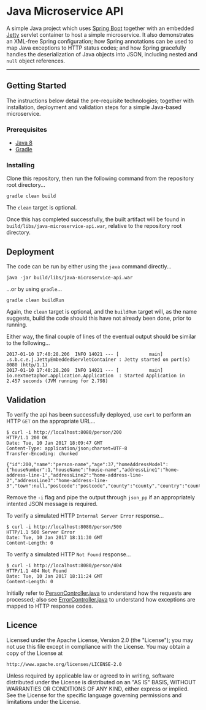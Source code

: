 # Java Microservice API #
A simple Java project which uses [Spring Boot](https://projects.spring.io/spring-boot/) together with an embedded [Jetty](https://eclipse.org/jetty/) servlet container to host a simple microservice. It also demonstrates an XML-free Spring configuration; how Spring annotations can be used to map Java exceptions to HTTP status codes; and how Spring gracefully handles the deserialization of Java objects into JSON, including nested and `null` object references.  

***

## Getting Started 
The instructions below detail the pre-requisite technologies; together with installation, deployment and validation steps for a simple Java-based microservice.

### Prerequisites
* [Java 8](http://www.oracle.com/technetwork/java/javase/downloads/jdk8-downloads-2133151.html)
* [Gradle](https://gradle.org/getting-started-gradle-java/#toggle-id-1)

### Installing
Clone this repository, then run the following command from the repository root directory...

    gradle clean build

The `clean` target is optional.

Once this has completed successfully, the built artifact will be found in `build/libs/java-microservice-api.war`, relative to the repository root directory.

## Deployment
The code can be run by either using the `java` command directly...

    java -jar build/libs/java-microservice-api.war 

...or by using `gradle`...

    gradle clean buildRun

Again, the `clean` target is optional, and the `buildRun` target will, as the name suggests, build the code should this have not already been done, prior to running.

Either way, the final couple of lines of the eventual output should be similar to the following...

    2017-01-10 17:40:28.206  INFO 14021 --- [           main] .s.b.c.e.j.JettyEmbeddedServletContainer : Jetty started on port(s) 8080 (http/1.1)
    2017-01-10 17:40:28.209  INFO 14021 --- [           main] io.nextmetaphor.application.Application  : Started Application in 2.457 seconds (JVM running for 2.798)

## Validation ##
To verify the api has been successfully deployed, use `curl` to perform an HTTP `GET` on the appropriate URL...

    $ curl -i http://localhost:8080/person/200
    HTTP/1.1 200 OK
    Date: Tue, 10 Jan 2017 18:09:47 GMT
    Content-Type: application/json;charset=UTF-8
    Transfer-Encoding: chunked
    
    {"id":200,"name":"person-name","age":37,"homeAddressModel":{"houseNumber":1,"houseName":"house-name","addressLine1":"home-address-line-1","addressLine2":"home-address-line-2","addressLine3":"home-address-line-3","town":null,"postcode":"postcode","county":"county","country":"country"},"workAddressModel":null}
    
Remove the `-i` flag and pipe the output through `json_pp` if an appropriately intented JSON message is required. 

To verify a simulated HTTP `Internal Server Error` response...

    $ curl -i http://localhost:8080/person/500
    HTTP/1.1 500 Server Error
    Date: Tue, 10 Jan 2017 18:11:30 GMT
    Content-Length: 0

To verify a simulated HTTP `Not Found` response...

    $ curl -i http://localhost:8080/person/404
    HTTP/1.1 404 Not Found
    Date: Tue, 10 Jan 2017 18:11:24 GMT
    Content-Length: 0

Initially refer to [PersonController.java](src/main/java/io/nextmetaphor/controller/PersonController.java) to understand how the requests are processed; also see [ErrorController.java](src/main/java/io/nextmetaphor/controller/ErrorController.java) to understand how exceptions are mapped to HTTP response codes.

## Licence ##
Licensed under the Apache License, Version 2.0 (the "License");
you may not use this file except in compliance with the License.
You may obtain a copy of the License at

    http://www.apache.org/licenses/LICENSE-2.0

Unless required by applicable law or agreed to in writing, software
distributed under the License is distributed on an "AS IS" BASIS,
WITHOUT WARRANTIES OR CONDITIONS OF ANY KIND, either express or implied.
See the License for the specific language governing permissions and
limitations under the License.

